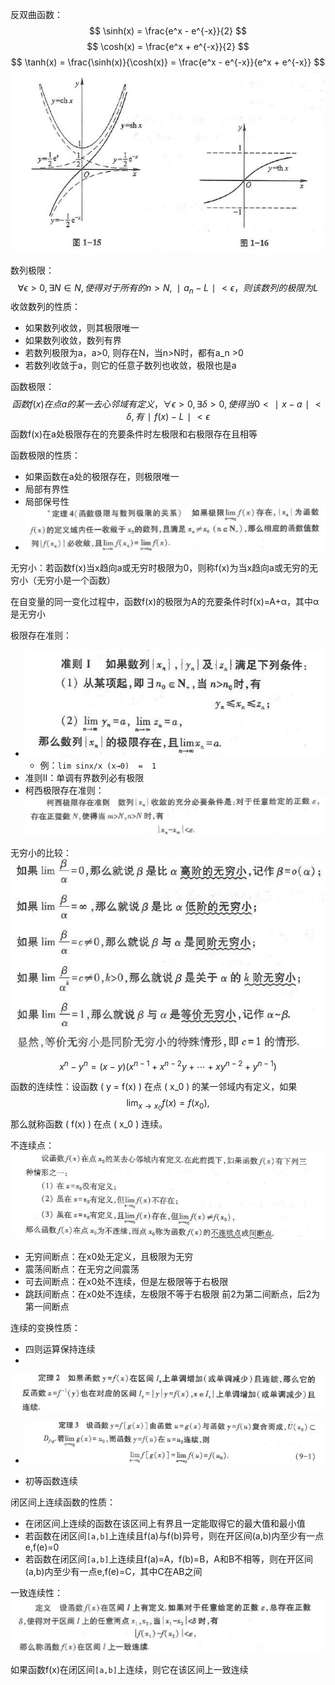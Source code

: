 反双曲函数：
$$
\sinh(x) = \frac{e^x - e^{-x}}{2}
$$
$$
\cosh(x) = \frac{e^x + e^{-x}}{2}
$$
$$
\tanh(x) = \frac{\sinh(x)}{\cosh(x)} = \frac{e^x - e^{-x}}{e^x + e^{-x}}
$$
![sinh](sinh.png)

数列极限：$$∀ϵ>0,∃N∈N,使得对于所有的 n>N,∣a_n​−L∣<ϵ，则该数列的极限为L $$
收敛数列的性质：
- 如果数列收敛，则其极限唯一
- 如果数列收敛，数列有界
- 若数列极限为a，a>0, 则存在N，当n>N时，都有a_n >0
- 若数列收敛于a，则它的任意子数列也收敛，极限也是a

函数极限：$$函数f(x)在点a的某一去心邻域有定义，∀ϵ>0,∃δ>0,使得当 0<∣x−a∣<δ,有 ∣f(x)−L∣<ϵ$$
函数f(x)在a处极限存在的充要条件时左极限和右极限存在且相等

函数极限的性质：
- 如果函数在a处的极限存在，则极限唯一
- 局部有界性
- 局部保号性
- ![flimit](flimit.png)

无穷小：若函数f(x)当x趋向a或无穷时极限为0，则称f(x)为当x趋向a或无穷的无穷小（无穷小是一个函数）

在自变量的同一变化过程中，函数f(x)的极限为A的充要条件时f(x)=A+α，其中α是无穷小

极限存在准则：
- ![rule1](高数/第一章%20函数与极限/rule1.png)
	- 例：`lim sinx/x (x→0)  =  1`
- 准则II：单调有界数列必有极限
- 柯西极限存在准则：![rule2](高数/第一章%20函数与极限/rule2.png)

无穷小的比较：![infsmall](infsmall.png)

$$ x^n - y^n = (x - y) \left( x^{n-1} + x^{n-2}y + \cdots + xy^{n-2} + y^{n-1} \right)
 $$

函数的连续性：设函数 \( y = f(x) \) 在点 \( x_0 \) 的某一邻域内有定义，如果
$$
\lim_{x \to x_0} f(x) = f(x_0),
$$那么就称函数 \( f(x) \) 在点 \( x_0 \) 连续。

不连续点：
![](./infinitepoint.png)
- 无穷间断点：在x0处无定义，且极限为无穷
- 震荡间断点：在无穷之间震荡
- 可去间断点：在x0处不连续，但是左极限等于右极限
- 跳跃间断点：在x0处不连续，左极限不等于右极限
	前2为第二间断点，后2为第一间断点

连续的变换性质：
- 四则运算保持连续
- 
![](./al1.png)
- ![](al2.png)

- 初等函数连续


闭区间上连续函数的性质：
- 在闭区间上连续的函数在该区间上有界且一定能取得它的最大值和最小值
- 若函数在闭区间`[a,b]`上连续且f(a)与f(b)异号，则在开区间(a,b)内至少有一点e,f(e)=0
- 若函数在闭区间`[a,b]`上连续且f(a)=A，f(b)=B，A和B不相等，则在开区间(a,b)内至少有一点e,f(e)=C，其中C在AB之间

一致连续性：![](./consist.png)

如果函数f(x)在闭区间`[a,b]`上连续，则它在该区间上一致连续

